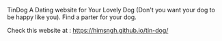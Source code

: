 TinDog A Dating website for Your Lovely Dog (Don't you want your dog to be happy like you).
Find a parter for your dog.

Check this website at : https://himsngh.github.io/tin-dog/

 

